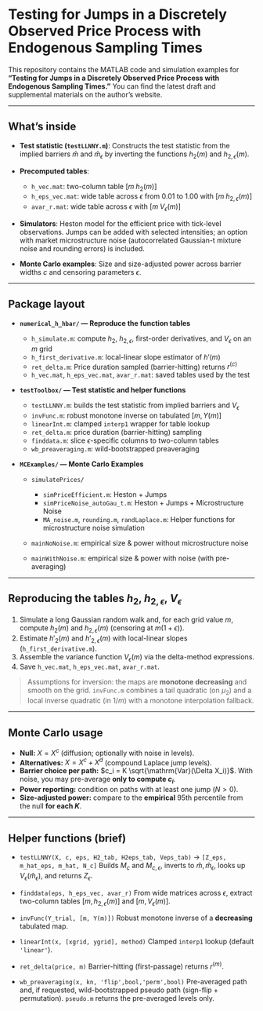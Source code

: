 # Testing for Jumps in a Discretely Observed Price Process with Endogenous Sampling Times

This repository contains the MATLAB code and simulation examples for **“Testing for Jumps in a Discretely Observed Price Process with Endogenous Sampling Times.”**
You can find the latest draft and supplemental materials on the author’s website.

---

## What’s inside

* **Test statistic (`testLLNNY.m`)**:
Constructs the test statistic from the implied barriers $\widehat m$ and $\widehat m_{\epsilon}$ by inverting the functions $h_{2}(m)$ and $h_{2,\epsilon}(m)$.

* **Precomputed tables**:

  * `h_vec.mat`: two-column table $[m\; h_{2}(m)]$
  * `h_eps_vec.mat`: wide table across $\epsilon$ from 0.01 to 1.00 with $[m\; h_{2,\epsilon}(m)]$
  * `avar_r.mat`: wide table across $\epsilon$ with $[m\; V_{\epsilon}(m)]$

* **Simulators**:
  Heston model for the efficient price with tick-level observations. Jumps can be added with selected intensities; an option with market microstructure noise (autocorrelated Gaussian-t mixture noise and rounding errors) is included.

* **Monte Carlo examples**:
  Size and size-adjusted power across barrier widths $c$ and censoring parameters $\epsilon$.

---

## Package layout

* **`numerical_h_hbar/` — Reproduce the function tables**

  * `h_simulate.m`: compute $h_{2}$, $h_{2,\epsilon}$, first-order derivatives, and $V_{\epsilon}$ on an $m$ grid
  * `h_first_derivative.m`: local-linear slope estimator of $h'(m)$
  * `ret_delta.m`: Price duration sampled (barrier-hitting) returns $r^{(c)}$
  * `h_vec.mat`, `h_eps_vec.mat`, `avar_r.mat`: saved tables used by the test

* **`testToolbox/` — Test statistic and helper functions**

  * `testLLNNY.m`: builds the test statistic from implied barriers and $V_{\epsilon}$
  * `invFunc.m`: robust monotone inverse on tabulated $[m, Y(m)]$
  * `linearInt.m`: clamped `interp1` wrapper for table lookup
  * `ret_delta.m`: price duration (barrier-hitting) sampling
  * `finddata.m`: slice $\epsilon$-specific columns to two-column tables
  * `wb_preaveraging.m`: wild-bootstrapped preaveraging

* **`MCExamples/` — Monte Carlo Examples**

  * `simulatePrices/`

    * `simPriceEfficient.m`: Heston + Jumps
    * `simPriceNoise_autoGau_t.m`: Heston + Jumps + Microstructure Noise
    * `MA_noise.m`, `rounding.m`, `randLaplace.m`: Helper functions for microstructure noise simulation
  * `mainNoNoise.m`: empirical size & power without microstructure noise
  * `mainWithNoise.m`: empirical size & power with noise (with pre-averaging)

---

## Reproducing the tables $h_{2}$, $h_{2,\epsilon}$, $V_{\epsilon}$

1. Simulate a long Gaussian random walk and, for each grid value $m$, compute $h_{2}(m)$ and $h_{2,\epsilon}(m)$ (censoring at $m(1+\epsilon)$).
2. Estimate $h'_{2}(m)$ and $h'_{2,\epsilon}(m)$ with local-linear slopes (`h_first_derivative.m`).
3. Assemble the variance function $V_{\epsilon}(m)$ via the delta-method expressions.
4. Save `h_vec.mat`, `h_eps_vec.mat`, `avar_r.mat`.

> Assumptions for inversion: the maps are **monotone decreasing** and smooth on the grid. `invFunc.m` combines a tail quadratic (on $\mu_2$) and a local inverse quadratic (in $1/m$) with a monotone interpolation fallback.

---

## Monte Carlo usage

* **Null:** $X = X^{c}$ (diffusion; optionally with noise in levels).
* **Alternatives:** $X = X^{c} + X^{d}$ (compound Laplace jump levels).
* **Barrier choice per path:** $c_i = K \sqrt{\mathrm{Var}(\Delta X_i)}$. With noise, you may pre-average **only to compute $c_i$**.
* **Power reporting:** condition on paths with at least one jump ($N>0$).
* **Size-adjusted power:** compare to the **empirical** 95th percentile from the null **for each $K$**.

---

## Helper functions (brief)

* `testLLNNY(X, c, eps, H2_tab, H2eps_tab, Veps_tab)` → `[Z_eps, m_hat_eps, m_hat, N_c]`
  Builds $M_c$ and $M_{c,\epsilon}$, inverts to $\widehat m,\widehat m_{\epsilon}$, looks up $V_{\epsilon}(\widehat m_{\epsilon})$, and returns $Z_{\epsilon}$.

* `finddata(eps, h_eps_vec, avar_r)`
  From wide matrices across $\epsilon$, extract two-column tables $[m, h_{2,\epsilon}(m)]$ and $[m, V_{\epsilon}(m)]$.

* `invFunc(Y_trial, [m, Y(m)])`
  Robust monotone inverse of a **decreasing** tabulated map.

* `linearInt(x, [xgrid, ygrid], method)`
  Clamped `interp1` lookup (default `'linear'`).

* `ret_delta(price, m)`
  Barrier-hitting (first-passage) returns $r^{(m)}$.

* `wb_preaveraging(x, kn, 'flip',bool,'perm',bool)`
  Pre-averaged path and, if requested, wild-bootstrapped pseudo path (sign-flip + permutation).
  `pseudo.m` returns the pre-averaged levels only.
